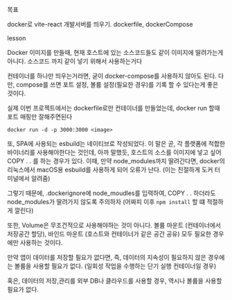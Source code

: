 목표

docker로 vite-react 개발서버를 띄우기.
dockerfile, dockerCompose

lesson

Docker 이미지를 만들때, 현재 호스트에 있는 소스코드들도 같이 이미지에 딸려가는게 아니다. 소스코드 까지 같이 넣기 위해서 사용하는거다

컨테이너를 하나만 띄우는거라면, 굳이 docker-compose를 사용하지 않아도 된다.
다만, compose를 쓰면 포트 설정, 볼륨 설정(필요한 경우)를 기록 할 수 있다는게 좋은 것이다.

실제 이번 프로젝트에서는 dockerfile로만 컨테이너를 만들었는데, docker run 할때 포트 매핑만 잘해주면된다

`docker run -d -p 3000:3000 <image>`

또, SPA에 사용되는 esbuild는 네이티브로 작성되었다. 이 말은 곧, 각 플랫폼에 적합한 바이너리를 사용해야한다는 것인데, 아까 말했듯, 호스트의 소스를 이미지에 넣고 싶어 COPY . . 를 하는 경우가 있다. 이때, 만약 node_modules까지 딸려간다면, docker의 리눅스에서 macOS용 esbuild를 사용하게 되어 오류가 난다. (이는 친절하게 도커 터미널에서 알려줌)

그렇기 때문에, .dockerignore에 node_moudles를 입력하여, COPY . . 하더라도 node_modules가 딸려가지 않도록 주의하자 (어짜피 이후 `npm install` 할 떄 적절하게 깔린다)

또한, Volume은 무조건적으로 사용해야하는 것이 아니다. 볼륨 마운트 (컨테이너에서 저장공간 할당), 바인드 마운트 (호스트와 컨테이너가 같은 공간 공유) 모두 필요한 경우에만 사용하는 것이다.

만약 앱이 데이터를 저장할 필요가 없다면, 즉, 데이터의 지속성이 필요하지 않은 경우에는 볼륨을 사용할 필요가 없다. (일회성 작업을 수행하는 단기 실행 컨테이너일 경우)

혹은, 데이터의 저장,관리를 외부 DB나 클라우드를 사용할 경우, 역시나 볼륨을 사용할 필요가 없다.
